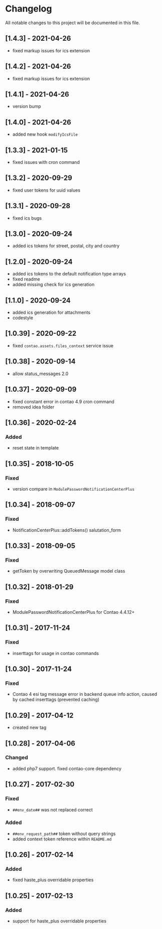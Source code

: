 # Changelog

All notable changes to this project will be documented in this file.

## [1.4.3] - 2021-04-26

- fixed markup issues for ics extension

## [1.4.2] - 2021-04-26

- fixed markup issues for ics extension

## [1.4.1] - 2021-04-26

- version bump

## [1.4.0] - 2021-04-26

- added new hook `modifyIcsFile`

## [1.3.3] - 2021-01-15

- fixed issues with cron command

## [1.3.2] - 2020-09-29

- fixed user tokens for uuid values

## [1.3.1] - 2020-09-28

- fixed ics bugs

## [1.3.0] - 2020-09-24

- added ics tokens for street, postal, city and country

## [1.2.0] - 2020-09-24

- added ics tokens to the default notification type arrays
- fixed readme
- added missing check for ics generation

## [1.1.0] - 2020-09-24

- added ics generation for attachments
- codestyle

## [1.0.39] - 2020-09-22

- fixed `contao.assets.files_context` service issue

## [1.0.38] - 2020-09-14

- allow status_messages 2.0

## [1.0.37] - 2020-09-09

- fixed constant error in contao 4.9 cron command
- removed idea folder

## [1.0.36] - 2020-02-24

### Added

- reset state in template

## [1.0.35] - 2018-10-05

### Fixed

- version compare in `ModulePasswordNotificationCenterPlus`

## [1.0.34] - 2018-09-07

### Fixed

- NotificationCenterPlus::addTokens() salutation_form

## [1.0.33] - 2018-09-05

### Fixed

- getToken by overwriting QueuedMessage model class

## [1.0.32] - 2018-01-29

### Fixed

- ModulePasswordNotificationCenterPlus for Contao 4.4.12+

## [1.0.31] - 2017-11-24

### Fixed

- inserttags for usage in contao commands

## [1.0.30] - 2017-11-24

### Fixed

- Contao 4 esi tag message error in backend queue info action, caused by cached inserttags (prevented caching)

## [1.0.29] - 2017-04-12

- created new tag

## [1.0.28] - 2017-04-06

### Changed

- added php7 support. fixed contao-core dependency

## [1.0.27] - 2017-02-30

### Fixed

- `##env_date##` was not replaced correct

### Added

- `##env_request_path##` token without query strings
- added context token reference within `README.md`

## [1.0.26] - 2017-02-14

### Added

- fixed haste_plus overridable properties

## [1.0.25] - 2017-02-13

### Added

- support for haste_plus overridable properties
